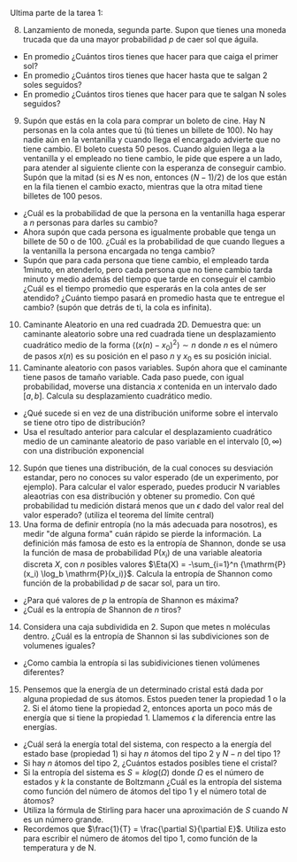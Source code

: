 Ultima parte de la tarea 1: 

8. Lanzamiento de moneda, segunda parte. Supon que tienes una moneda trucada que da una mayor probabilidad $p$ de caer sol que águila. 
  * En promedio ¿Cuántos tiros tienes que hacer para que caiga el primer sol?
  * En promedio ¿Cuántos tiros tienes que hacer hasta que te salgan 2 soles seguidos?
  * En promedio ¿Cuántos tiros tienes que hacer para que te salgan N soles seguidos? 
9. Supón que estás en la cola para comprar un boleto de cine. Hay N personas en la cola antes que tú (tú tienes un billete de 100). No hay nadie aún en la ventanilla y cuando llega el encargado advierte que no tiene cambio. El boleto cuesta 50 pesos. Cuando alguien llega a la ventanilla y el empleado no tiene cambio, le pide que espere a un lado, para atender al siguiente cliente con la esperanza de conseguir cambio. Supón que la mitad (si es $N$ es non, entonces $(N-1)/2$) de los que están en la fila tienen el cambio exacto, mientras que la otra mitad tiene billetes de 100 pesos. 
  * ¿Cuál es la probabilidad de que la persona en la ventanilla haga esperar a $n$ personas para darles su cambio?
  * Ahora supón que cada persona es igualmente probable que tenga un billete de 50 o de 100. ¿Cuál es la probabilidad de que cuando llegues a la ventanilla la persona encargada no tenga cambio?
  * Supón que para cada persona que tiene cambio, el empleado tarda 1minuto, en atenderlo, pero cada persona que no tiene cambio tarda minuto y medio además del tiempo que tarde en conseguir el cambio ¿Cuál es el tiempo promedio que esperarás en la cola antes de ser atendido? ¿Cuánto tiempo pasará en promedio hasta que te entregue el cambio? (supón que detrás de ti, la cola es infinita).
10. Caminante Aleatorio en una red cuadrada 2D. Demuestra que: un caminante aleatorio sobre una red cuadrada tiene un desplazamiento cuadrático medio de la forma $\langle (x(n)-x_0)^2\rangle \sim n$ donde $n$ es el número de pasos $x(n)$ es su posición en el paso $n$ y $x_0$ es su posición inicial. 
11. Caminante aleatorio con pasos variables. Supón ahora que el caminante tiene pasos de tamaño variable. Cada paso puede, con igual probabilidad, moverse una distancia $x$ contenida en un intervalo dado $[a,b]$. Calcula su desplazamiento cuadrático medio. 
  * ¿Qué sucede si en vez de una distribución uniforme sobre el intervalo se tiene otro tipo de distribución? 
  * Usa el resultado anterior para calcular el desplazamiento cuadrático medio de un caminante aleatorio de paso variable en el intervalo $[0,\infty)$ con una distribución exponencial
12. Supón que tienes una distribución, de la cual conoces su desviación estandar, pero no conoces su valor esperado (de un experimento, por ejemplo). Para calcular el valor esperado, puedes producir N variables aleaotrias con esa distribución y obtener su promedio. Con qué probabilidad tu medición distará menos que un $\epsilon$ dado del valor real del valor esperado? (utiliza el teorema del límite central) 
13. Una forma de definir entropía (no la más adecuada para nosotros), es medir "de alguna forma" cuán rápido se pierde la información. La definición más famosa de esto es la entropía de Shannon, donde se usa la función de masa de probabilidad $\mathrm{P}(x_i)$ de una variable aleatoria discreta $X$, con $n$ posibles valores $\Eta(X) = -\sum_{i=1}^n {\mathrm{P}(x_i) \log_b \mathrm{P}(x_i)}$. Calcula la entropía de Shannon como función de la probabilidad $p$ de sacar sol, para un tiro.  
  * ¿Para qué valores de $p$ la entropía de Shannon es máxima?
  * ¿Cuál es la entropía de Shannon de $n$ tiros?
14. Considera una caja subdividida en 2. Supon que metes n moléculas dentro. ¿Cuál es la entropía de Shannon si las subdiviciones son de volumenes iguales? 
  * ¿Como cambia la entropía si las subidiviciones tienen volúmenes diferentes?
15. Pensemos que la energía de un determinado cristal está dada por alguna propiedad de sus átomos. Estos pueden tener la propiedad 1 o la 2. Si el átomo tiene la propiedad 2, entonces aporta un poco más de energía que si tiene la propiedad 1. Llamemos $\epsilon$ la diferencia entre las energías. 
  * ¿Cuál será la energía total del sistema, con respecto a la energía del estado base (propiedad 1) si hay $n$ átomos del tipo 2 y $N-n$ del tipo 1?
  * Si hay $n$ átomos del tipo 2, ¿Cuántos estados posibles tiene el cristal? 
  * Si la entropía del sistema es $S = k log(\Omega)$ donde $\Omega$ es el número de estados y $k$ la constante de Boltzmann ¿Cuál es la entropía del sistema como función del número de átomos del tipo 1 y el número total de átomos?
  * Utiliza la fórmula de Stirling para hacer una aproximación de $S$ cuando $N$ es un número grande. 
  * Recordemos que $\frac{1}{T} = \frac{\partial S}{\partial E}$. Utiliza esto para escribir el número de átomos del tipo 1, como función de la temperatura y de N.   
